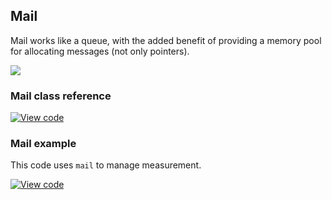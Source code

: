 ## Mail

Mail works like a queue, with the added benefit of providing a memory pool for allocating messages (not only pointers).

<span class="images">![](https://s3-us-west-2.amazonaws.com/mbed-os-docs-images/mail_queue.png)</span>

### Mail class reference

[![View code](https://www.mbed.com/embed/?type=library)](http://os-doc-builder.test.mbed.com/docs/development/mbed-os-api-doxy/classrtos_1_1_mail.html)

### Mail example

This code uses `mail` to manage measurement.

[![View code](https://www.mbed.com/embed/?url=https://os.mbed.com/teams/mbed_example/code/rtos_mail/)](https://os.mbed.com/teams/mbed_example/code/rtos_mail/file/6602f2907ac5/main.cpp)
